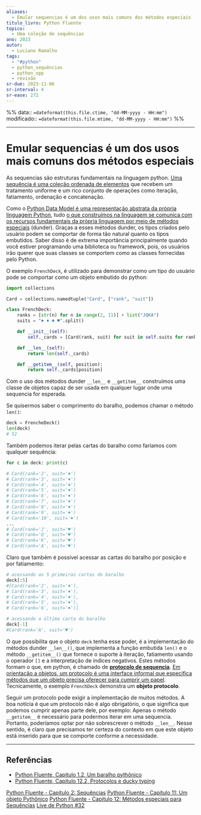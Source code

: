 ```yaml
---
aliases:
  - Emular sequencias é um dos usos mais comuns dos métodos especiais
titulo_livro: Python Fluente
topico:
  - Uma coleção de sequências
ano: 2023
autor:
  - Luciano Ramalho
tags:
  - "#python"
  - python_sequências
  - python_opp
  - revisão
sr-due: 2023-11-06
sr-interval: 4
sr-ease: 272
---
```

%%
data:: `=dateformat(this.file.ctime, "dd-MM-yyyy - HH:mm")`
modificado:: `=dateformat(this.file.mtime, "dd-MM-yyyy - HH:mm")`
%%

---
# Emular sequencias é um dos usos mais comuns dos métodos especiais

As sequencias são estruturas fundamentais na linguagem python. [Uma sequência é uma coleção ordenada de elementos](19072023160014-uma-sequência-é-uma-coleção-ordenada-de-elementos-na-qual-cada-elemento-possui-uma-posição-específica-identificada-pelo-seu-índice.md) que recebem um tratamento uniforme e um rico conjunto de operações como iteração, fatiamento, ordenação e concatenação. 

Como o [Python Data Model é uma representação abstrata da própria linguagem Python](15052023101415-python-data-model-é-uma-representação-abstrata-da-própria-linguagem-python.md), tudo [o que construímos na linguagem se comunica com os recursos fundamentais da própria linguagem por meio de métodos especiais](15052023120859-o-que-construímos-na-linguagem-se-comunica-com-os-recursos-fundamentais-da-própria-linguagem-por-meio-de-métodos-especiais.md) (dunder). Graças a esses métodos dunder, os tipos criados pelo usuário podem se comportar de forma tão natural quanto os tipos embutidos. Saber disso é de extrema importância principalmente quando você estiver programando uma biblioteca ou framework, pois, os usuários irão querer que suas classes se comportem como as classes fornecidas pelo Python.  

O exemplo `FrenchDeck`, é utilizado para demonstrar como um tipo do usuário pode se comportar como um objeto embutido do python:

```python
import collections

Card = collections.namedtuple("Card", ["rank", "suit"])

class FrenchDeck:
    ranks = [str(n) for n in range(2, 11)] + list("JQKA")
    suits = "♠ ♦ ♣ ♥".split()

    def __init__(self):
        self._cards = [Card(rank, suit) for suit in self.suits for rank in self.ranks]

    def __len__(self):
        return len(self._cards)

    def __getitem__(self, position):
        return self._cards[position]


```

Com o uso dos métodos dunder `__len__` e `__getitem__` construímos uma classe de objetos capaz de ser usada em qualquer lugar onde uma sequencia for esperada. 

Se quisermos saber o comprimento do baralho, podemos chamar o método `len()`:

```python
deck = FrencheDeck()
len(deck)
# 52
```

Também podemos iterar pelas cartas do baralho como faríamos com qualquer sequência:

```python
for c in deck: print(c)

# Card(rank='2', suit='♠')
# Card(rank='3', suit='♠')
# Card(rank='4', suit='♠')
# Card(rank='5', suit='♠')
# Card(rank='6', suit='♠')
# Card(rank='7', suit='♠')
# Card(rank='8', suit='♠')
# Card(rank='9', suit='♠')
# Card(rank='10', suit='♠')
...
# Card(rank='J', suit='♥')
# Card(rank='Q', suit='♥')
# Card(rank='K', suit='♥')
# Card(rank='A', suit='♥')

```

Claro que também é possível acessar as cartas do baralho por posição e por fatiamento:
```python
# acessando as 5 primeiras cartas do baralho
deck[:5]
#[Card(rank='2', suit='♠'),
# Card(rank='3', suit='♠'),
# Card(rank='4', suit='♠'),
# Card(rank='5', suit='♠'),
# Card(rank='6', suit='♠')]

# acessando a última carta do baralho
deck[-1]
#Card(rank='A', suit='♥')


```

O que possibilita que o objeto `deck` tenha esse poder, é a implementação do métodos dunder `__len__()`, que implementa a função embutida `len()` e o método `__getitem__()` que fornece o suporte à iteração, fatiamento usando o operador `[]` e a interpretação de índices negativos. Estes métodos formam o que, em python, é chamado de [**protocolo de sequencia**](https://docs.python.org/pt-br/3/c-api/sequence.html?highlight=protocolos). [Em orientação a objetos, um protocolo é uma interface informal que especifica métodos que um objeto precisa oferecer para cumprir um papel](21072023002325-em-orientação-a-objetos-um-protocolo-é-uma-interface-informal-que-especifica-métodos-que-um-objeto-precisa-oferecer-para-cumprir-um-papel.md). Tecnicamente, o exemplo `FrenchDeck` demonstra um **objeto protocolo**.      

Seguir um protocolo pode exigir a implementação de muitos métodos. A boa notícia é que um protocolo não é algo obrigatório, o que significa que podemos cumprir apenas parte dele, por exemplo: Apenas o método `__getitem__` é necessário para podermos iterar em uma sequencia. Portanto, poderíamos optar por não sobrescrever o método `__len__`. Nesse sentido, é claro que precisamos ter certeza do contexto em que este objeto está inserido para que se comporte conforme a necessidade.  

----
## Referências

- [Python Fluente, Capitulo 1.2, Um baralho pythônico](https://pythonfluente.com/#pythonic_card_deck)
- [Python Fluente, Capitulo 12.2, Protocolos e ducky typing](https://pythonfluente.com/#protocol_duck_section)



[Python Fluente - Capitulo 2: Sequências](https://pythonfluente.com/#sequences)
[Python Fluente - Capitulo 11: Um objeto Pythônico](https://pythonfluente.com/#pythonic_objects)
[Python Fluente - Capitulo 12: Métodos especiais para Sequências](https://pythonfluente.com/#user_defined_sequences)
[Live de Python #32](https://www.youtube.com/watch?v=YXGrOF1KIKI&t=10s&ab_channel=EduardoMendes)